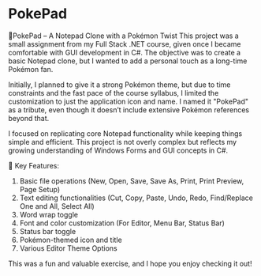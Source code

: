 # PokePad
📘PokePad – A Notepad Clone with a Pokémon Twist
This project was a small assignment from my Full Stack .NET course, given once I became comfortable with GUI development in C#. The objective was to create a basic Notepad clone, but I wanted to add a personal touch as a long-time Pokémon fan.

Initially, I planned to give it a strong Pokémon theme, but due to time constraints and the fast pace of the course syllabus, I limited the customization to just the application icon and name. I named it "PokePad" as a tribute, even though it doesn’t include extensive Pokémon references beyond that.

I focused on replicating core Notepad functionality while keeping things simple and efficient. This project is not overly complex but reflects my growing understanding of Windows Forms and GUI concepts in C#.

🔧 Key Features:

1. Basic file operations (New, Open, Save, Save As, Print, Print Preview, Page Setup)
2. Text editing functionalities (Cut, Copy, Paste, Undo, Redo, Find/Replace One and All, Select All)
3. Word wrap toggle
4. Font and color customization (For Editor, Menu Bar, Status Bar)
5. Status bar toggle
6. Pokémon-themed icon and title
7. Various Editor Theme Options

This was a fun and valuable exercise, and I hope you enjoy checking it out!
